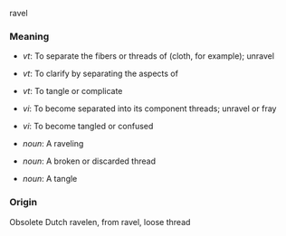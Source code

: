 ravel
### Meaning
+ _vt_: To separate the fibers or threads of (cloth, for example); unravel
+ _vt_: To clarify by separating the aspects of
+ _vt_: To tangle or complicate
+ _vi_: To become separated into its component threads; unravel or fray
+ _vi_: To become tangled or confused

+ _noun_: A raveling
+ _noun_: A broken or discarded thread
+ _noun_: A tangle

### Origin

Obsolete Dutch ravelen, from ravel, loose thread
